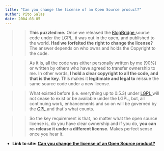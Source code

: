 ```yaml
---
title: "Can you change the license of an Open Source product?"
author: Pito Salas
date: 2004-08-05
---
```



>>

>> **This puzzled me.** Once we released the [BlogBridge
](<http://www.blogbridge.com>)source code under the LGPL, it was out in the
open, and published to the world. **Had we forfeited the right to change the
license?** The answer depends on who owns and holds the Copyright to the code.

>>

>> As it is, all the code was either personally written by me (90%) or written
by others who have agreed to transfer ownership to me. In other words, **I
hold a clear copyright to all the code, and that is the key**. This makes it
**legitimate and legal to** reissue the same source code under a new license.

>>

>> What existed before (i.e. everything up to 0.5.3) under [LGPL
](<http://www.gnu.org/copyleft/lesser.html>)will not cease to exist or be
available under the LGPL, but, all continuing work, enhancements and so on
will be governed by the [GPL ](<http://www.gnu.org/copyleft/gpl.html>)and
that's what counts.

>>

>> So the key requirement is that, no matter what the open source license is,
do you have clear ownership and if you do, **you can re-release it under a
different license.** Makes perfect sense once you hear it.


* **Link to site:** **[Can you change the license of an Open Source product?](None)**
